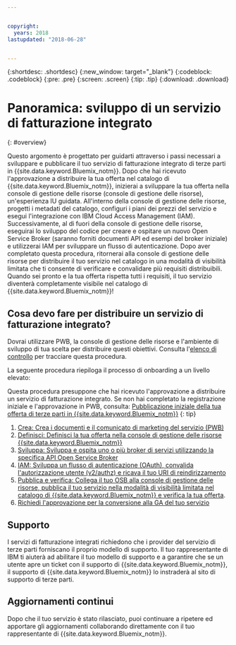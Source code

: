 ```yaml
---


copyright:
  years: 2018
lastupdated: "2018-06-28"


---
```


{:shortdesc: .shortdesc}
{:new_window: target="_blank"}
{:codeblock: .codeblock}
{:pre: .pre}
{:screen: .screen}
{:tip: .tip}
{:download: .download}

# Panoramica: sviluppo di un servizio di fatturazione integrato
{: #overview}

Questo argomento è progettato per guidarti attraverso i passi necessari a sviluppare e pubblicare il tuo servizio di fatturazione integrato di terze parti in {{site.data.keyword.Bluemix_notm}}. Dopo che hai ricevuto l'approvazione a distribuire la tua offerta nel catalogo di {{site.data.keyword.Bluemix_notm}}, inizierai a sviluppare la tua offerta nella console di gestione delle risorse (console di gestione delle risorse), un'esperienza IU guidata. All'interno della console di gestione delle risorse, progetti i metadati del catalogo, configuri i piani dei prezzi del servizio e esegui l'integrazione con IBM Cloud Access Management (IAM). Successivamente, al di fuori della console di gestione delle risorse, eseguirai lo sviluppo del codice per creare e ospitare un nuovo Open Service Broker (saranno forniti documenti API ed esempi del broker iniziale) e utilizzerai IAM per sviluppare un flusso di autenticazione. Dopo aver completato questa procedura, ritornerai alla console di gestione delle risorse per distribuire il tuo servizio nel catalogo in una modalità di visibilità limitata che ti consente di verificare e convalidare più requisiti distribuibili. Quando sei pronto e la tua offerta rispetta tutti i requisiti, il tuo servizio diventerà completamente visibile nel catalogo di {{site.data.keyword.Bluemix_notm}}!


## Cosa devo fare per distribuire un servizio di fatturazione integrato?

Dovrai utilizzare PWB, la console di gestione delle risorse e l'ambiente di sviluppo di tua scelta per distribuire questi obiettivi. Consulta l'[elenco di controllo](/docs/third-party/checklist.html#checklist) per tracciare questa procedura.

La seguente procedura riepiloga il processo di onboarding a un livello elevato:

Questa procedura presuppone che hai ricevuto l'approvazione a distribuire un servizio di fatturazione integrato. Se non hai completato la registrazione iniziale e l'approvazione in PWB, consulta: [Pubblicazione iniziale della tua offerta di terze parti in {{site.data.keyword.Bluemix_notm}}](/docs/third-party/index.md)
{: tip}

1. [Crea: Crea i documenti e il comunicato di marketing del servizio (PWB)](/docs/third-party/cis1-docs-marketing.html)
2. [Definisci: Definisci la tua offerta nella console di gestione delle risorse {{site.data.keyword.Bluemix_notm}}](/docs/third-party/cis2-rmc-define.html)
3. [Sviluppa: Sviluppa e ospita uno o più broker di servizi utilizzando la specifica API Open Service Broker](/docs/third-party/cis3-broker.html)
4. [IAM: Sviluppa un flusso di autenticazione (OAuth), convalida l'autorizzazione utente (v2/authz) e ricava il tuo URI di reindirizzamento](/docs/third-party/cis5-iam.html)
5. [Pubblica e verifica: Collega il tuo OSB alla console di gestione delle risorse, pubblica il tuo servizio nella modalità di visibilità limitata nel catalogo di {{site.data.keyword.Bluemix_notm}} e verifica la tua offerta](/docs/third-party/cis4-rmc-publish.html).
6. [Richiedi l'approvazione per la conversione alla GA del tuo servizio](/docs/third-party/cis6-ga.html)

## Supporto

I servizi di fatturazione integrati richiedono che i provider del servizio di terze parti forniscano il proprio modello di supporto.  Il tuo rappresentante di IBM ti aiuterà ad abilitare il tuo modello di supporto e a garantire che se un utente apre un ticket con il supporto di {{site.data.keyword.Bluemix_notm}}, il supporto di {{site.data.keyword.Bluemix_notm}} lo instraderà al sito di supporto di terze parti.

## Aggiornamenti continui

Dopo che il tuo servizio è stato rilasciato, puoi continuare a ripetere ed apportare gli aggiornamenti collaborando direttamente con il tuo rappresentante di {{site.data.keyword.Bluemix_notm}}.




